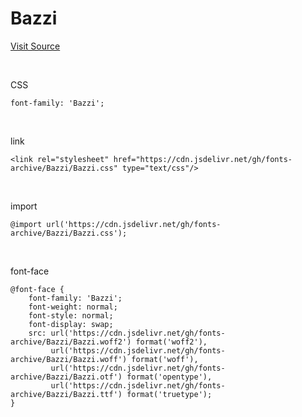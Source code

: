 # Bazzi

[Visit Source](http://levelup.nexon.com/font/index.aspx?page=3)

&nbsp;

CSS

```
font-family: 'Bazzi';
```

&nbsp;

link

```
<link rel="stylesheet" href="https://cdn.jsdelivr.net/gh/fonts-archive/Bazzi/Bazzi.css" type="text/css"/>
```

&nbsp;

import

```
@import url('https://cdn.jsdelivr.net/gh/fonts-archive/Bazzi/Bazzi.css');
```

&nbsp;

font-face

```
@font-face {
    font-family: 'Bazzi';
    font-weight: normal;
    font-style: normal;
    font-display: swap;
    src: url('https://cdn.jsdelivr.net/gh/fonts-archive/Bazzi/Bazzi.woff2') format('woff2'),
         url('https://cdn.jsdelivr.net/gh/fonts-archive/Bazzi/Bazzi.woff') format('woff'),
         url('https://cdn.jsdelivr.net/gh/fonts-archive/Bazzi/Bazzi.otf') format('opentype'),
         url('https://cdn.jsdelivr.net/gh/fonts-archive/Bazzi/Bazzi.ttf') format('truetype');
}
```
